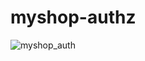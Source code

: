 # myshop-authz
![myshop_auth](https://github.com/wjh2012/myshop-authz/assets/57653698/78356798-8887-4dc5-a951-11f17a98184b)
